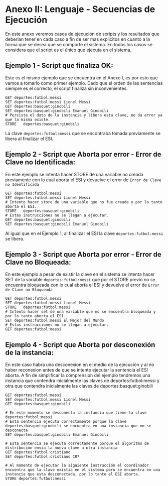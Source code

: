 # Anexo II: Lenguaje - Secuencias de Ejecución

En este anexo veremos casos de ejecución de scripts y los resultados que deberian tener en cada caso a fin de ser mas explicitos en cuanto a la forma que se desea que se comporte el sistema.
En todos los casos se considera que el script es el único que ejecuta en el sistema.

## Ejemplo 1 - Script que finaliza OK:

Este es el mismo ejemplo que se encuentra en el Anexo I, es por esto que vamos a tomarlo como primer ejemplo.
Dado que el orden de las sentencias siempre es el correcto, el script finaliza sin inconvenientes.

```
GET deportes:futbol:messi
SET deportes:futbol:messi Lionel Messi
GET deportes:basquet:ginobili
SET deportes:basquet:ginobili Emanuel Ginobili
# Persiste el dato de la instancia y libera esta clave, no da error ya que la misma existe.
STORE	deportes:basquet:ginobili
```

La clave `deportes:futbol:messi` que se encontraba tomada previamente se libera al finalizar el ESI.

## Ejemplo 2 - Script que Aborta por error - Error de Clave no Identificada:

En este ejemplo se intenta hacer STORE de una variable no creada previamente con lo cual aborta el ESI y devuelve el error de `Error de Clave no Identificada`

```
GET deportes:futbol:messi
SET deportes:futbol:messi Lionel Messi
# Intento hacer store de una variable que no fue creada y por lo tanto aborta el ESI.
STORE   deportes:basquet:ginobili
# Estas instrucciones no se llegan a ejecutar.
GET deportes:basquet:ginobili
SET deportes:basquet:ginobili Emanuel Ginobili
```
Al igual que en el Ejemplo 1, al finalizar el ESI la clave `deportes:futbol:messi` se libera.

## Ejemplo 3 - Script que Aborta por error - Error de Clave no Bloqueada:

En este ejemplo a pesar de existir la clave en el sistema se intenta hacer SET de la variable `deportes:futbol:messi` que por el STORE previo no se encuentra bloqueada con lo cual aborta el ESI y devuelve el error de `Error de Clave no Bloqueada`

```
GET deportes:futbol:messi
SET deportes:futbol:messi Lionel Messi
STORE   deportes:futbol:messi
# Intento hacer set de una variable que no se encuentra bloqueada y por lo tanto aborta el ESI.
SET deportes:futbol:messi El Mejor del Mundo
# Estas instrucciones no se llegan a ejecutar.
GET deportes:futbol:messi

```


## Ejemplo 4 - Script que Aborta por desconexión de la instancia:

En este caso habra una desconexion en el medio de la ejecución y al no haber reconexion antes de que se intente ejecutar la sentencia el ESI aborta.
A fin de simplificar la comprension del ejemplo tendremos una instancia que contendra inicialmente las claves de deportes:futbol:messi y otra que contendra inicialmente las claves de deportes:basquet:ginobili

```
GET deportes:futbol:messi
SET deportes:futbol:messi Lionel Messi
GET deportes:basquet:ginobili

# En este momento se desconecta la instancia que tiene la clave deportes:futbol:messi
# Esta sentencia ejecuta correctamente porque la clave deportes:basquet:ginobili se encuentra en una instancia que no se desconecta
SET deportes:basquet:ginobili Emanuel Ginobili

# Esta sentencia se ejecuta correctamente porque el algoritmo de distribución envia la nueva clave a otra instancia
GET deportes:futbol:cristiano
SET deportes:futbol:cristiano CR7

# Al momento de ejecutar la siguiente instrucción el coordinador encuentra que la clave existia en el sistema pero se encuentra en una instancia que esta desconectada, por lo tanto el ESI aborta.
STORE deportes:futbol:messi
```